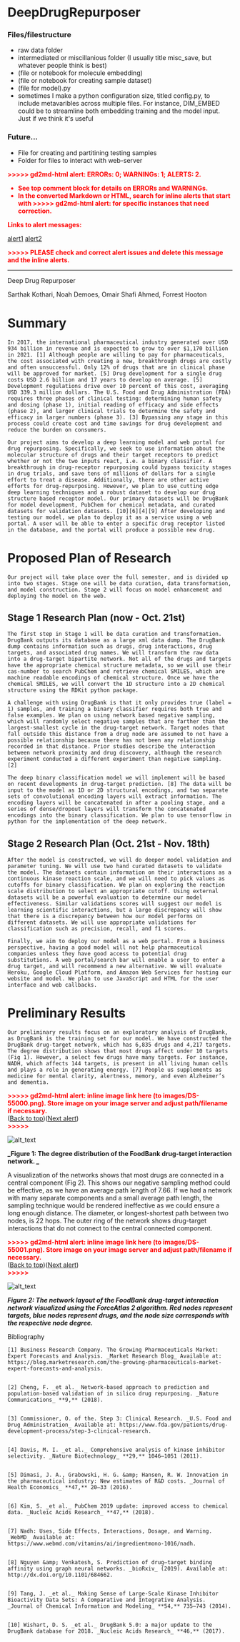 # DeepDrugRepurposer

### Files/filestructure
* raw data folder
* intermediated or miscillanious folder (I usually title misc_save, but whatever people think is best)
* (file or notebook for molecule embedding)
* (file or notebook for creating sample dataset)
* (file for model).py
* sometimes I make a python configuration size, titled config.py, to include metavaribles across multiple files. For instance, DIM_EMBED could be to streamline both embedding training and the model input. Just if we think it's useful

### Future...
* File for creating and partitining testing samples
* Folder for files to interact with web-server


<!----- Conversion time: 2.341 seconds.


Using this Markdown file:

1. Cut and paste this output into your source file.
2. See the notes and action items below regarding this conversion run.
3. Check the rendered output (headings, lists, code blocks, tables) for proper
   formatting and use a linkchecker before you publish this page.

Conversion notes:

* Docs to Markdown version 1.0β17
* Mon Oct 28 2019 13:26:48 GMT-0700 (PDT)
* Source doc: https://docs.google.com/a/husky.neu.edu/open?id=1RLIfgKrGFRxSrEWiZmY6-XfpJ8haBMUOyAxvmJ-Bn3c
* This document has images: check for >>>>>  gd2md-html alert:  inline image link in generated source and store images to your server.

WARNING:
You have 2 H1 headings. You may want to use the "H1 -> H2" option to demote all headings by one level.

----->


<p style="color: red; font-weight: bold">>>>>>  gd2md-html alert:  ERRORs: 0; WARNINGs: 1; ALERTS: 2.</p>
<ul style="color: red; font-weight: bold"><li>See top comment block for details on ERRORs and WARNINGs. <li>In the converted Markdown or HTML, search for inline alerts that start with >>>>>  gd2md-html alert:  for specific instances that need correction.</ul>

<p style="color: red; font-weight: bold">Links to alert messages:</p><a href="#gdcalert1">alert1</a>
<a href="#gdcalert2">alert2</a>

<p style="color: red; font-weight: bold">>>>>> PLEASE check and correct alert issues and delete this message and the inline alerts.<hr></p>


Deep Drug Repurposer

Sarthak Kothari, Noah Demoes, Omair Shafi Ahmed, Forrest Hooton


# Summary

	In 2017, the international pharmaceutical industry generated over USD 934 billion in revenue and is expected to grow to over $1,170 billion in 2021. [1] Although people are willing to pay for pharmaceuticals, the cost associated with creating a new, breakthrough drugs are costly and often unsuccessful. Only 12% of drugs that are in clinical phase will be approved for market. [5] Drug development for a single drug costs USD 2.6 billion and 17 years to develop on average. [5] Development regulations drive over 10 percent of this cost, averaging USD 339.3 million dollars. The U.S. Food and Drug Administration (FDA) requires three phases of clinical testing: determining human safety and dosing (phase 1), initial reading of efficacy and side effects (phase 2), and larger clinical trials to determine the safety and efficacy in larger numbers (phase 3). [3] Bypassing any stage in this process could create cost and time savings for drug development and reduce the burden on consumers.

	Our project aims to develop a deep learning model and web portal for drug repurposing. Specifically, we seek to use information about the molecular structure of drugs and their target receptors to predict whether or not the two inputs react, i.e. a binary classifier. A breakthrough in drug-receptor repurposing could bypass toxicity stages in drug trials, and save tens of millions of dollars for a single effort to treat a disease. Additionally, there are other active efforts for drug-repurposing. However, we plan to use cutting edge deep learning techniques and a robust dataset to develop our drug structure based receptor model. Our primary datasets will be DrugBank for model development, PubChem for chemical metadata, and curated datasets for validation datasets. [10][6][4][9] After developing and testing our model, we plan to deploy it as a service using a web portal. A user will be able to enter a specific drug receptor listed in the database, and the portal will produce a possible new drug.


# Proposed Plan of Research

	Our project will take place over the full semester, and is divided up into two stages. Stage one will be data curation, data transformation, and model construction. Stage 2 will focus on model enhancement and deploying the model on the web.


## Stage 1 Research Plan (now - Oct. 21st)

	The first step in Stage 1 will be data curation and transformation. DrugBank outputs its database as a large xml data dump. The DrugBank dump contains information such as drugs, drug interactions, drug targets, and associated drug names. We will transform the raw data into a drug-target bipartite network. Not all of the drugs and targets have the appropriate chemical structure metadata, so we will use their cas-number to search PubChem and retrieve chemical SMILES, which are machine readable encodings of chemical structure. Once we have the chemical SMILES, we will convert the 1D structure into a 2D chemical structure using the RDKit python package.

	A challenge with using DrugBank is that it only provides true (label = 1) samples, and training a binary classifier requires both true and false examples. We plan on using network based negative sampling, which will randomly select negative samples that are farther than the largest-smallest cycle in the drug-target network. Target nodes that fall outside this distance from a drug node are assumed to not have a possible relationship because there has not been any relationship recorded in that distance. Prior studies describe the interaction between network proximity and drug discovery, although the research experiment conducted a different experiment than negative sampling. [2]

	The deep binary classification model we will implement will be based on recent developments in drug-target prediction. [8] The data will be input to the model as 1D or 2D structural encodings, and two separate sets of convolutional encoding layers will extract information. The encoding layers will be concatenated in after a pooling stage, and a series of dense/dropout layers will transform the concatenated encodings into the binary classification. We plan to use tensorflow in python for the implementation of the deep network.


## Stage 2 Research Plan (Oct. 21st - Nov. 18th)

	After the model is constructed, we will do deeper model validation and parameter tuning. We will use two hand curated datasets to validate the model. The datasets contain information on their interactions as a continuous kinase reaction scale, and we will need to pick values as cutoffs for binary classification. We plan on exploring the reaction scale distribution to select an appropriate cutoff. Using external datasets will be a powerful evaluation to determine our model effectiveness. Similar validations scores will suggest our model is learning scientific interactions, but a large discrepancy will show that there is a discrepancy between how our model performs on different datasets. We will use appropriate validations for classification such as precision, recall, and f1 scores.

	Finally, we aim to deploy our model as a web portal. From a business perspective, having a good model will not help pharmaceutical companies unless they have good access to potential drug substitutions. A web portal/search bar will enable a user to enter a drug target, and will recommend a new alternative. We will evaluate Heroku, Google Cloud Platform, and Amazon Web Services for hosting our website and model. We plan to use JavaScript and HTML for the user interface and web callbacks.


# Preliminary Results

	Our preliminary results focus on an exploratory analysis of DrugBank, as DrugBank is the training set for our model. We have constructed the DrugBank drug-target network, which has 6,835 drugs and 4,217 targets. The degree distribution shows that most drugs affect under 10 targets (Fig 1). However, a select few drugs have many targets. For instance, NADH, which affects 144 targets, is present in all living human cells and plays a role in generating energy. [7] People us supplements as medicine for mental clarity, alertness, memory, and even Alzheimer’s and dementia.



<p id="gdcalert1" ><span style="color: red; font-weight: bold">>>>>>  gd2md-html alert: inline image link here (to images/DS-55000.png). Store image on your image server and adjust path/filename if necessary. </span><br>(<a href="#">Back to top</a>)(<a href="#gdcalert2">Next alert</a>)<br><span style="color: red; font-weight: bold">>>>>> </span></p>


![alt_text](images/DS-55000.png "image_tooltip")


**_Figure 1: The degree distribution of the FoodBank drug-target interaction network. _**

	

A visualization of the networks shows that most drugs are connected in a central component (Fig 2). This shows our negative sampling method could be effective, as we have an average path length of 7.66. If we had a network with many separate components and a small average path length, the sampling technique would be rendered ineffective as we could ensure a long enough distance. The diameter, or longest-shortest path between two nodes, is 22 hops. The outer ring of the network shows drug-target interactions that do not connect to the central connected component.



<p id="gdcalert2" ><span style="color: red; font-weight: bold">>>>>>  gd2md-html alert: inline image link here (to images/DS-55001.png). Store image on your image server and adjust path/filename if necessary. </span><br>(<a href="#">Back to top</a>)(<a href="#gdcalert3">Next alert</a>)<br><span style="color: red; font-weight: bold">>>>>> </span></p>


![alt_text](images/DS-55001.png "image_tooltip")


**_Figure 2: The network layout of the FoodBank drug-target interaction network visualized using the ForceAtlas 2 algorithm. Red nodes represent targets, blue nodes represent drugs, and the node size corresponds with the respective node degree._**

Bibliography


    [1] Business Research Company. The Growing Pharmaceuticals Market: Expert Forecasts and Analysis. _Market Research Blog_ Available at: https://blog.marketresearch.com/the-growing-pharmaceuticals-market-expert-forecasts-and-analysis. 


    [2] Cheng, F. _et al._ Network-based approach to prediction and population-based validation of in silico drug repurposing. _Nature Communications_ **9,** (2018).


    [3] Commissioner, O. of the. Step 3: Clinical Research. _U.S. Food and Drug Administration_ Available at: https://www.fda.gov/patients/drug-development-process/step-3-clinical-research. 


    [4] Davis, M. I. _et al._ Comprehensive analysis of kinase inhibitor selectivity. _Nature Biotechnology_ **29,** 1046–1051 (2011).


    [5] Dimasi, J. A., Grabowski, H. G. &amp; Hansen, R. W. Innovation in the pharmaceutical industry: New estimates of R&D costs. _Journal of Health Economics_ **47,** 20–33 (2016).


    [6] Kim, S. _et al._ PubChem 2019 update: improved access to chemical data. _Nucleic Acids Research_ **47,** (2018).


    [7] Nadh: Uses, Side Effects, Interactions, Dosage, and Warning. _WebMD_ Available at: https://www.webmd.com/vitamins/ai/ingredientmono-1016/nadh. 


    [8] Nguyen &amp; Venkatesh, S. Prediction of drug–target binding affinity using graph neural networks. _bioRxiv_ (2019). Available at: http://dx.doi.org/10.1101/684662. 


    [9] Tang, J. _et al._ Making Sense of Large-Scale Kinase Inhibitor Bioactivity Data Sets: A Comparative and Integrative Analysis. _Journal of Chemical Information and Modeling_ **54,** 735–743 (2014).


    [10] Wishart, D. S. _et al._ DrugBank 5.0: a major update to the DrugBank database for 2018. _Nucleic Acids Research_ **46,** (2017).


<!-- Docs to Markdown version 1.0β17 -->
